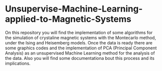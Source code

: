 # Unsupervise-Machine-Learning-applied-to-Magnetic-Systems

On this repository you will find the implementation of some algorithms for the simulation of crystaline magnetic systems with the Montecarlo method, under the Ising and Heisemberg models. Once the data is ready there are some graphics codes and  the implementation of PCA (Principal Component Analysis) as an unsupervised Machine Learning method for the analysis of the data.
Also you will find some documentationa bout this process and its implications.
